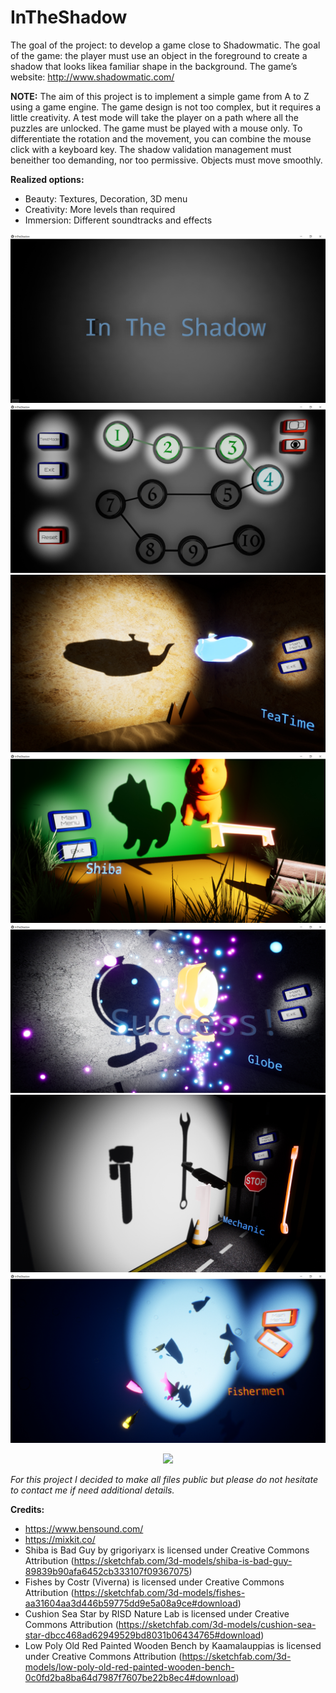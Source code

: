 # InTheShadow

The goal of the project: to develop a game close to Shadowmatic.
The goal of the game: the player must use an object in the foreground to create a shadow that looks likea familiar shape in the background.
The game’s website: http://www.shadowmatic.com/

__NOTE:__
The aim of this project is to implement a simple game from A to Z using a game engine.
The game design is not too complex, but it requires a little creativity.
A test mode will take the player on a path where all the puzzles are unlocked.
The game must be played with a mouse only.
To differentiate the rotation and the movement, you can combine the mouse click with a keyboard key.
The shadow validation management must beneither too demanding, nor too permissive.
Objects must move smoothly.

__Realized options:__
- Beauty: Textures, Decoration, 3D menu
- Creativity: More levels than required
- Immersion: Different soundtracks and effects

![alt text](Screen/1.jpg)
![alt text](Screen/2.jpg)
![alt text](Screen/3.jpg)
![alt text](Screen/4.jpg)
![alt text](Screen/5.jpg)
![alt text](Screen/6.jpg)
![alt text](Screen/7.jpg)

<p align="center">
  <img src="Screen/video.gif" />
</p>

_For this project I decided to make all files public but please do not hesitate to contact me if need additional details._

__Credits:__
- https://www.bensound.com/
- https://mixkit.co/
- Shiba is Bad Guy by grigoriyarx is licensed under Creative Commons Attribution (https://sketchfab.com/3d-models/shiba-is-bad-guy-89839b90afa6452cb333107f09367075)
- Fishes by Costr (Viverna) is licensed under Creative Commons Attribution (https://sketchfab.com/3d-models/fishes-aa31604aa3d446b59775dd9e5a08a9ce#download)
- Cushion Sea Star by RISD Nature Lab is licensed under Creative Commons Attribution (https://sketchfab.com/3d-models/cushion-sea-star-dbcc468ad62949529bd8031b06434765#download)
- Low Poly Old Red Painted Wooden Bench by Kaamalauppias is licensed under Creative Commons Attribution (https://sketchfab.com/3d-models/low-poly-old-red-painted-wooden-bench-0c0fd2ba8ba64d7987f7607be22b8ec4#download)
